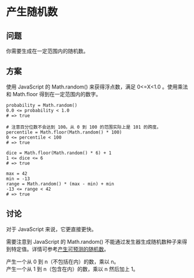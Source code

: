 # 产生随机数

## 问题

你需要生成在一定范围内的随机数。

## 方案

使用 JavaScript 的 Math.random() 来获得浮点数，满足 0<=X<1.0 。使用乘法和 Math.floor 得到在一定范围内的数字。
```
probability = Math.random()
0.0 <= probability < 1.0
# => true

# 注意百分位数不会达到 100。从 0 到 100 的范围实际上是 101 的跨度。
percentile = Math.floor(Math.random() * 100)
0 <= percentile < 100
# => true

dice = Math.floor(Math.random() * 6) + 1
1 <= dice <= 6
# => true

max = 42
min = -13
range = Math.random() * (max - min) + min
-13 <= range < 42
# => true
```
## 讨论

对于 JavaScript 来说，它更直接更快。

需要注意到 JavaScript 的 Math.random() 不能通过发生器生成随机数种子来得到特定值。详情可参考[产生可预测的随机数](http://coffeescript-cookbook.github.io/chapters/math/generating-predictable-random-numbers)。

产生一个从 0 到 n（不包括在内）的数，乘以 n。  
产生一个从 1 到 n（包含在内）的数，乘以 n 然后加上 1。

